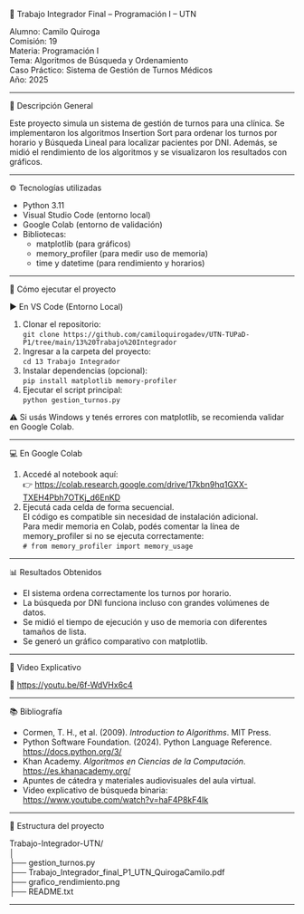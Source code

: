 

🏥 Trabajo Integrador Final – Programación I – UTN

Alumno: Camilo Quiroga  
Comisión: 19  
Materia: Programación I  
Tema: Algoritmos de Búsqueda y Ordenamiento  
Caso Práctico: Sistema de Gestión de Turnos Médicos  
Año: 2025  

---

📌 Descripción General

Este proyecto simula un sistema de gestión de turnos para una clínica. Se implementaron los algoritmos Insertion Sort para ordenar los turnos por horario y Búsqueda Lineal para localizar pacientes por DNI. Además, se midió el rendimiento de los algoritmos y se visualizaron los resultados con gráficos.

---

⚙️ Tecnologías utilizadas

- Python 3.11  
- Visual Studio Code (entorno local)  
- Google Colab (entorno de validación)  
- Bibliotecas:
  - matplotlib (para gráficos)
  - memory_profiler (para medir uso de memoria)
  - time y datetime (para rendimiento y horarios)

---

🚀 Cómo ejecutar el proyecto

▶️ En VS Code (Entorno Local)  
1. Clonar el repositorio:  
   `git clone https://github.com/camiloquirogadev/UTN-TUPaD-P1/tree/main/13%20Trabajo%20Integrador`  
2. Ingresar a la carpeta del proyecto:  
   `cd 13 Trabajo Integrador`  
3. Instalar dependencias (opcional):  
   `pip install matplotlib memory-profiler`  
4. Ejecutar el script principal:  
   `python gestion_turnos.py`  

⚠️ Si usás Windows y tenés errores con matplotlib, se recomienda validar en Google Colab.

---

💻 En Google Colab  
1. Accedé al notebook aquí:  
   👉 https://colab.research.google.com/drive/17kbn9hq1GXX-TXEH4Pbh7OTKj_d6EnKD  
2. Ejecutá cada celda de forma secuencial.  
   El código es compatible sin necesidad de instalación adicional.  
   Para medir memoria en Colab, podés comentar la línea de memory_profiler si no se ejecuta correctamente:  
   `# from memory_profiler import memory_usage`

---

📊 Resultados Obtenidos

- El sistema ordena correctamente los turnos por horario.  
- La búsqueda por DNI funciona incluso con grandes volúmenes de datos.  
- Se midió el tiempo de ejecución y uso de memoria con diferentes tamaños de lista.  
- Se generó un gráfico comparativo con matplotlib.

---

🎥 Video Explicativo

🔗 https://youtu.be/6f-WdVHx6c4


---

📚 Bibliografía

- Cormen, T. H., et al. (2009). *Introduction to Algorithms*. MIT Press.  
- Python Software Foundation. (2024). Python Language Reference. https://docs.python.org/3/  
- Khan Academy. *Algoritmos en Ciencias de la Computación*. https://es.khanacademy.org/  
- Apuntes de cátedra y materiales audiovisuales del aula virtual.  
- Video explicativo de búsqueda binaria: https://www.youtube.com/watch?v=haF4P8kF4Ik  

---

📁 Estructura del proyecto

Trabajo-Integrador-UTN/  
│  
├── gestion_turnos.py  
├── Trabajo_Integrador_final_P1_UTN_QuirogaCamilo.pdf  
├── grafico_rendimiento.png  
├── README.txt  

---